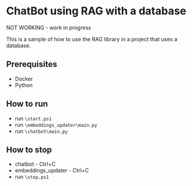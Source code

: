 # ChatBot using RAG with a database

NOT WORKING - work in progress

This is a sample of how to use the RAG library in a project that uses a database.

## Prerequisites

- Docker
- Python

## How to run

- run `\start.ps1`
- run `\embeddings_updater\main.py`
- run `\chatbot\main.py`

## How to stop

- chatbot - Ctrl+C
- embeddings_updater - Ctrl+C
- run `\stop.ps1`
